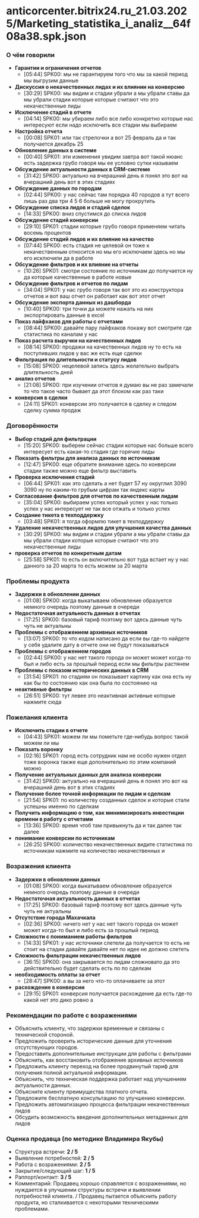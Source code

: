 # anticorcenter.bitrix24.ru_21.03.2025/Marketing_statistika_i_analiz__64f08a38.spk.json

### О чём говорили
- **Гарантии и ограничения отчетов**
  - [05:44] SPK00: мы не гарантируем того что мы за какой период мы выгрузим данные
- **Дискуссия о некачественных лидах и их влиянии на конверсию**
  - [30:29] SPK00: мы видим и стадии убрали а мы убрали ставы да мы убрали стадии которые которые считают что это некачественные лиды
- **Исключение стадий в отчете**
  - [04:14] SPK00: мы убираем либо все либо конкретно которые нас интересуют если надо исключить все стадии мы выбираем
- **Настройка отчета**
  - [00:08] SPK01: или так стрелочки а вот 25 февраль да и так получается декабрь 25
- **Обновление данных в системе**
  - [00:40] SPK01: эти изменения увидим завтра вот такой нюанс есть задержка грубо говоря мы ее условно сутки называем
- **Обсуждение актуальности данных в CRM-системе**
  - [31:42] SPK00: актуально на вчерашний день я понял это вот на вчерашний день вот в этих стадиях
- **Обсуждение данных по городам**
  - [02:44] SPK00: у нас сейчас там порядка 40 городов а тут всего лишь раз два три 4 5 6 больше не могу прокрутить
- **Обсуждение списка лидов и стадий сделок**
  - [14:33] SPK00: вниз спустимся до списка лидов
- **Обсуждение стадий конверсии**
  - [29:10] SPK01: стадии которые грубо говоря применяем читать восемь процентов
- **Обсуждение стадий лидов и их влияние на качество**
  - [07:44] SPK00: есть стадия не целевой он тоже к некачественным относится но мы его исключаем здесь но мы его исключили да в работе
- **Обсуждение фильтров и их влияние на отчеты**
  - [10:26] SPK01: смотри состояние по источникам до получается ну да которые качественные в работе новые
- **Обсуждение фильтров и отчетов по лидам**
  - [34:04] SPK01: у нас грубо говоря так вот это из конструктора отчетов и вот ваш отчет он работает как вот этот отчет
- **Обсуждение экспорта данных из дашборда**
  - [10:40] SPK00: три точки да можете нажать на них экспортировать данные в excel
- **Показ лайфхаков для работы с отчетами**
  - [08:44] SPK00: давайте пару лайфхаков покажу вот смотрите где статистика по каналам у нас
- **Показ расчета выручки на качественных лидов**
  - [08:14] SPK00: продажи на качественных лидов ну то есть на поступивших лидов у вас же есть еще сделки
- **Фильтрация по длительности и статусу лидов**
  - [15:08] SPK00: нецелевой запись здесь желательно выбрать длительность дней
- **анализ отчетов**
  - [21:08] SPK00: при изучении отчетов я думаю вы не раз замечали то что такое часто бывает да этот блоком как раз таки
- **конверсия в сделки**
  - [24:11] SPK01: конверсии это получается в сделку и следом сделку сумма продаж

### Договорённости
- **Выбор стадий для фильтрации**
  - [15:20] SPK00: выберем сейчас стадии которые нас больше всего интересует есть какая-то стадия где горячие лиды
- **Показать фильтры для анализа данных по источникам**
  - [12:47] SPK00: еще обратите внимание здесь по конверсии стадии также можно еще фильтр выставить
- **Проверка исключения стадий**
  - [06:44] SPK01: как это сделать а нет будет 57 ну округлил 3090 3090 ну по каким-то грубым цифрам так яндекс карты
- **Согласование фильтров для отчетов по качественным лидам**
  - [35:04] SPK00: выбираем успех который успех у нас только успех у нас интересует не так все отжать и только успех
- **Создание тикета в техподдержку**
  - [03:48] SPK01: я тогда оформлю тикет в техподдержку
- **Удаление некачественных лидов для улучшения качества данных**
  - [30:29] SPK00: мы видим и стадии убрали а мы убрали ставы да мы убрали стадии которые которые считают что это некачественные лиды
- **проверка отчетов по конкретным датам**
  - [25:58] SPK01: то есть он включительно вот туда встает ну у нас данного за 20 марта то есть можем за 20 марта

### Проблемы продукта
- **Задержки в обновлении данных**
  - [01:08] SPK00: когда выкатываем обновление образуется немного очередь поэтому данные в очереди
- **Недостаточная актуальность данных в отчетах**
  - [17:25] SPK00: базовый тариф поэтому вот здесь данные чуть чуть не актуальны
- **Проблемы с отображением архивных источников**
  - [13:07] SPK00: то что кодом написано да если вы где-то найдете у себя удалите дату в отчете они не будут показываться
- **Проблемы с отображением городов**
  - [02:44] SPK00: у нас нет такого города он может может когда-то был и либо есть за прошлый период если мы фильтры растянем
- **Проблемы с показом исторических данных в CRM**
  - [31:54] SPK01: по стадиям он показывает картину как она есть ну как бы по состоянию как она была по состоянию на
- **неактивные фильтры**
  - [26:51] SPK00: тут левее это неактивная активные которые нажмите сюда

### Пожелания клиента
- **Исключить стадии в отчете**
  - [04:43] SPK01: можем ли мы пометьте где-нибудь вопрос такой можем ли мы
- **Показать воронку**
  - [02:16] SPK01: город есть сотрудник нам не особо нужен отдел тоже воронка также еще дополнительно по этим компаний можно
- **Получение актуальных данных для анализа конверсии**
  - [31:42] SPK00: актуально на вчерашний день я понял это вот на вчерашний день вот в этих стадиях
- **Получение более точной информации по лидам и сделкам**
  - [21:54] SPK01: по количеству созданных сделок и которые стали успешны именно по сделкам
- **Получить информацию о том, как минимизировать инвестиции времени в работу с отчетами**
  - [13:36] SPK00: время чтоб там привыкнуть да и так далее так далее
- **понимание конверсии по источникам**
  - [26:25] SPK00: количество некачественных видите статистика по источникам нажмите на количество некачественных и

### Возражения клиента
- **Задержки в обновлении данных**
  - [01:08] SPK00: когда выкатываем обновление образуется немного очередь поэтому данные в очереди
- **Недостаточная актуальность данных в отчетах**
  - [17:25] SPK00: базовый тариф поэтому вот здесь данные чуть чуть не актуальны
- **Отсутствие города Махачкала**
  - [02:36] SPK00: ничего нет у нас нет такого города он может может когда-то был и либо есть за прошлый период
- **Сложности с пониманием работы фильтров**
  - [14:33] SPK01: у нас источники слетели да получается то есть не стоит на стадии давайте давайте нет по идее не должно слететь
- **Сложность фильтрации некачественных лидов**
  - [36:15] SPK00: она закрывается по лидам сложновато да это действительно будет сделать есть по по сделкам
- **необходимость оплаты за отчет**
  - [28:47] SPK00: а вы за него что-то оплачиваете за этот
- **расхождение в конверсии**
  - [29:15] SPK01: конверсия получается расхождение да есть где-то какой нет это дико ровно а

### Рекомендации по работе с возражениями
- Объяснить клиенту, что задержки временные и связаны с технической стороной.
- Предложить проверить исторические данные для уточнения отсутствующих городов.
- Предоставить дополнительные инструкции для работы с фильтрами
- Объяснить, как восстановить отображение архивных источников
- Предложить клиенту переход на более продвинутый тариф для получения полной актуальной информации.
- Объяснить, что техническая поддержка работает над улучшением актуальности данных.
- Объясните клиенту преимущества платного отчета.
- Предложите бесплатную консультацию по улучшению конверсии.
- Предложить автоматизацию процесса фильтрации некачественных лидов
- Обсудить возможность введения дополнительных метаданных для лидов

### Оценка продавца (по методике Владимира Якубы)
- Структура встречи: **2 / 5**
- Выявление потребностей: **2 / 5**
- Работа с возражениями: **2 / 5**
- Закрытие/следующий шаг: **1 / 5**
- Раппорт/контакт: **3 / 5**
- Комментарий: Продавец хорошо справляется с возражениями, но нуждается в улучшении структуры встречи и выявлении потребностей клиента. / Продавец пытается объяснить работу продукта, но сталкивается с некоторыми техническими проблемами.
